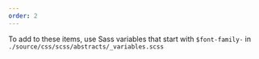 ```yaml
---
order: 2
---
```


To add to these items, use Sass variables that start with `$font-family-` in `./source/css/scss/abstracts/_variables.scss`
